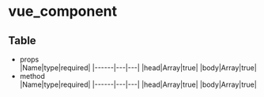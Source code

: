 # vue_component

## Table
- props  
   |Name|type|required|
   |------|---|---|
   |head|Array|true|
   |body|Array|true|
- method  
   |Name|type|required|
   |------|---|---|
   |head|Array|true|
   |body|Array|true|
